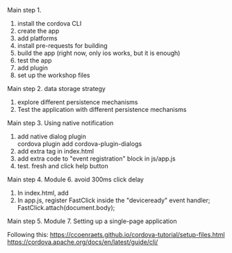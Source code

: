 Main step 1.   
1. install the cordova CLI   
2. create the app    
3. add platforms    
4. install pre-requests for building    
5. build the app (right now, only ios works, but it is enough)    
6. test the app    
7. add plugin   
8. set up the workshop files   

Main step 2. data storage strategy       
1. explore different persistence mechanisms    
2. Test the application with different persistence mechanisms    

Main step 3. Using native notification   
1. add native dialog plugin  
cordova plugin add cordova-plugin-dialogs    
2. add extra tag in index.html   
3. add extra code to "event registration" block in js/app.js    
4. test. fresh and click help button   

Main step 4. Module 6. avoid 300ms click delay   
1. In index.html, add <script src="lib/fastclick.js"></script>   
2. In app.js, register FastClick inside the "deviceready" event handler; FastClick.attach(document.body);      

Main step 5. Module 7. Setting up a single-page application   



Following this: https://ccoenraets.github.io/cordova-tutorial/setup-files.html     
https://cordova.apache.org/docs/en/latest/guide/cli/      

